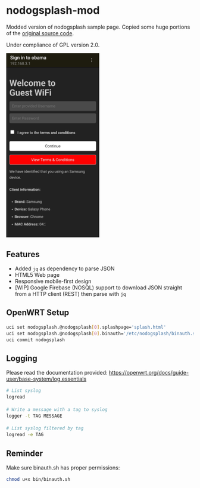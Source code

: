 # nodogsplash-mod

Modded version of nodogsplash sample page.
Copied some huge portions of the [original source code](https://github.com/nodogsplash/nodogsplash/tree/master/resources).

Under compliance of GPL version 2.0.

<img width="250px" src="Screenshot.png" />

## Features

- Added `jq` as dependency to parse JSON
- HTML5 Web page
- Responsive mobile-first design
- [WIP] Google Firebase (NOSQL) support to download JSON straight from a HTTP client (REST) then parse with `jq`

## OpenWRT Setup

```sh
uci set nodogsplash.@nodogsplash[0].splashpage='splash.html'
uci set nodogsplash.@nodogsplash[0].binauth='/etc/nodogsplash/binauth.sh'
uci commit nodogsplash
```

## Logging

Please read the documentation provided: https://openwrt.org/docs/guide-user/base-system/log.essentials

```sh
# List syslog
logread
 
# Write a message with a tag to syslog
logger -t TAG MESSAGE
 
# List syslog filtered by tag
logread -e TAG
```

## Reminder

Make sure binauth.sh has proper permissions:

```sh
chmod u+x bin/binauth.sh
```
